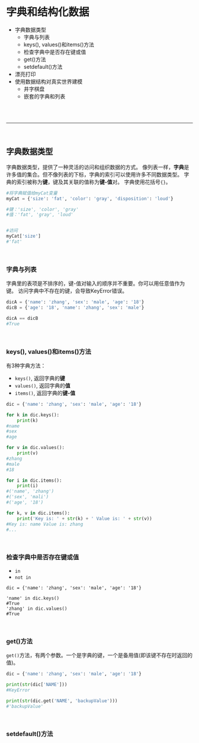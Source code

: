 # 字典和结构化数据


- 字典数据类型
    + 字典与列表
    + keys(), values()和items()方法
    + 检查字典中是否存在键或值
    + get()方法
    + setdefault()方法
- 漂亮打印
- 使用数据结构对真实世界建模
    + 井字棋盘
    + 嵌套的字典和列表


<br>
<br/>

---

<br>


## 字典数据类型


字典数据类型，提供了一种灵活的访问和组织数据的方式。
像列表一样，**字典**是许多值的集合。但不像列表的下标，字典的索引可以使用许多不同数据类型。
字典的索引被称为**键**，键及其关联的值称为**键-值**对。
字典使用花括号`{}`。

```py
#将字典赋值给myCat变量
myCat = {'size': 'fat', 'color': 'gray', 'disposition': 'loud'}

#键：'size', 'color', 'gray'
#值：'fat', 'gray', 'loud'


#访问
myCat['size']
#'fat'
```

<br>


### 字典与列表

字典里的表项是不排序的，键-值对输入的顺序并不重要。你可以用任意值作为键。
访问字典中不存在的键，会导致KeyError错误。

```py
dicA = {'name': 'zhang', 'sex': 'male', 'age': '18'}
dicB = {'age': '18', 'name': 'zhang', 'sex': 'male'}

dicA == dicB
#True
```


<br>


### keys(), values()和items()方法

有3种字典方法：

- `keys()`, 返回字典的**键**
- `values()`, 返回字典的**值**
- `items()`, 返回字典的**键-值**

```py
dic = {'name': 'zhang', 'sex': 'male', 'age': '18'}

for k in dic.keys():
    print(k)
#name
#sex
#age

for v in dic.values():
    print(v)
#zhang
#male
#18

for i in dic.items():
    print(i)
#('name', 'zhang')
#('sex', 'mali')
#('age', '18')

for k, v in dic.items():
    print('Key is: ' + str(k) + ' Value is: ' + str(v))
#Key is: name Value is: zhang
#...

```


<br>


### 检查字典中是否存在键或值

- `in`
- `not in`

```
dic = {'name': 'zhang', 'sex': 'male', 'age': '18'}

'name' in dic.keys()
#True
'zhang' in dic.values()
#True

```


<br>


### get()方法

`get()`方法，有两个参数。一个是字典的键，一个是备用值(即该键不存在时返回的值)。

```py
dic = {'name': 'zhang', 'sex': 'male', 'age': '18'}

print(str(dic['NAME']))
#KeyError

print(str(dic.get('NAME', 'backupValue')))
#'backupValue'

```
    

<br>


### setdefault()方法










